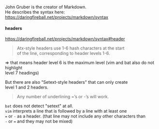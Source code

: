 John Gruber is the creator of Markdown.\
He describes the syntax here:\
https://daringfireball.net/projects/markdown/syntax

#### headers

https://daringfireball.net/projects/markdown/syntax#header

> Atx-style headers use 1-6 hash characters at the start \
of the line, corresponding to header levels 1-6.

=> that means header level 6 is the maximum level (vim and bat also do not highlight \
level 7 headings)

But there are also "Setext-style headers" that can only create \
level 1 and 2 headers.

> Any number of underlining =’s or -’s will work.

`bat` does not detect "setext" at all.\
`vim` interprets a line that is followed by a line with at least one \
`=` or `-` as a header. (that line may not include any other characters than \
`-` or `=` and they may not be mixed)
